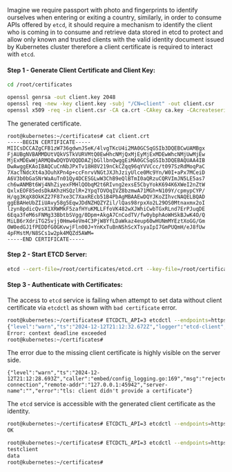 Imagine we require passport with photo and fingerprints to identify ourselves when entering or exiting a country, similarly, in order to consume APIs offered by `etcd`, it should require a mechanism to identify the client who is coming in to consume and retrieve data stored in etcd to protect and allow only known and trusted clients with the valid identity document issued by Kubernetes cluster therefore a client certificate is required to interact with `etcd`.

#### Step 1 - Generate Client Certificate and Client Key:
```sh
cd /root/certificates
```
```sh
openssl genrsa -out client.key 2048
openssl req -new -key client.key -subj "/CN=client" -out client.csr
openssl x509 -req -in client.csr -CA ca.crt -CAkey ca.key -CAcreateserial -out client.crt -extensions v3_req  -days 60
```
The generated certificate.
```
root@kubernetes:~/certificates# cat client.crt 
-----BEGIN CERTIFICATE-----
MIICsDCCAZgCFB1zW736gdwnJSeK/4lvgTKcU4i2MA0GCSqGSIb3DQEBCwUAMBgx
FjAUBgNVBAMMDUtVQkVSTkVURVMtQ0EwHhcNMjQxMjEyMjExMDEwWhcNMjUwMjEw
MjExMDEwWjARMQ8wDQYDVQQDDAZjbGllbnQwggEiMA0GCSqGSIb3DQEBAQUAA4IB
DwAwggEKAoIBAQCuCnNbJPxTv18H8V219nCkCZqq96qYVVCcc/t097SzRdMoqPaC
7XacTNdcXt4a3OuhXPn4p+ccFnrvVNGtJXJhJziyUlce0Mc9Yn/W0I+aPx7MCeiD
A6V3b0bGaSNrWaAuTn01Qy4DCESGLwW3ChB9eQlBTmI0aQRzuCQRVImJN5LE5as7
ch6wANMBt6Wj4NhZiyexFMHlQObqM2t6RIvng2exsE5CbyYokK694K6XWeI2nZtW
QxlxEOF85edsDkAKhzHSQzlR+2YpqTOVOqIVZ8bzmwA71MGh+N109Y/cpmypCYP/
H/qg3KqX8OkKZ27F87xe3C7XaxREcb51B4PbAgMBAAEwDQYJKoZIhvcNAQELBQAD
ggEBAHeUbZIiUAvy58g5EqwJDdNZHQZYZil/lQas98rpxXo2L29OS0Mtnaxmx2oI
lzyn8pdicQvsX1XRWMkF5zafHYuKMLLFfoVK482wXJWhiCwbTGxRLnd7ErPJuqDE
6Eqa3feM6sFNMg33BbtbSVgg/0Dpm+AkgA7CnCodTV/fw0ybphAoWHSkBJwK4O/Q
MiLB6rXdriTG2Svjj0Hmw4eVm4C3PjW8YfLDaWkaz4eup60wHUNmMYEztXoGG/Gm
OW0edGJ1fPEDDfG0GKvwjFln00J+YnKxTuBnNShScXTsyaIpI7GmPUQmH/eJ8fUw
4pFMstM/N8SCs1w2pk4MQZd5AWM=
-----END CERTIFICATE-----
```

#### Step 2 - Start ETCD Server:
```sh
etcd --cert-file=/root/certificates/etcd.crt --key-file=/root/certificates/etcd.key --advertise-client-urls=https://127.0.0.1:2379 --client-cert-auth --trusted-ca-file=/root/certificates/ca.crt  --listen-client-urls=https://127.0.0.1:2379
```
#### Step 3 - Authenticate with Certificates:
The access to `etcd` service is failing when attempt to set data without client certificate via `etcdctl` as shown with `bad certificate` error.
```sh
root@kubernetes:~/certificates# ETCDCTL_API=3 etcdctl --endpoints=https://127.0.0.1:2379 --insecure-skip-tls-verify  --insecure-transport=false  put testclient data
{"level":"warn","ts":"2024-12-12T21:12:32.672Z","logger":"etcd-client","caller":"v3/retry_interceptor.go:62","msg":"retrying of unary invoker failed","target":"etcd-endpoints://0xc0003b2a80/127.0.0.1:2379","attempt":0,"error":"rpc error: code = DeadlineExceeded desc = latest balancer error: last connection error: connection error: desc = \"transport: authentication handshake failed: remote error: tls: bad certificate\""}
Error: context deadline exceeded
root@kubernetes:~/certificates# 
```
The error due to the missing client certificate is highly visible on the server side.
```
{"level":"warn","ts":"2024-12-12T21:12:28.693Z","caller":"embed/config_logging.go:169","msg":"rejected connection","remote-addr":"127.0.0.1:45942","server-name":"","error":"tls: client didn't provide a certificate"}
```
The `etcd` service is accessible with the generated client certificate as the identity.
```sh
root@kubernetes:~/certificates# ETCDCTL_API=3 etcdctl --endpoints=https://127.0.0.1:2379 --insecure-skip-tls-verify  --insecure-transport=false --cert /root/certificates/client.crt --key /root/certificates/client.key put testclient data
OK

root@kubernetes:~/certificates# ETCDCTL_API=3 etcdctl --endpoints=https://127.0.0.1:2379 --insecure-skip-tls-verify  --insecure-transport=false --cert /root/certificates/client.crt --key /root/certificates/client.key get testclient 
testclient
data
root@kubernetes:~/certificates# 
```
